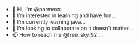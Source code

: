 - 👋 Hi, I’m @parmexx
- 👀 I’m interested in learning and have fun...
- 🌱 I’m currently learning java...
- 💞️ I’m looking to collaborate on it doesn't matter...
- 📫 How to reach me @free_sky_92 ...

<!---
parmexx/parmexx is a ✨ special ✨ repository because its `README.md` (this file) appears on your GitHub profile.
You can click the Preview link to take a look at your changes.
--->
